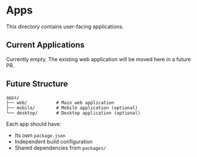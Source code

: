 # Apps

This directory contains user-facing applications.

## Current Applications

Currently empty. The existing web application will be moved here in a future PR.

## Future Structure

```
apps/
├── web/           # Main web application
├── mobile/        # Mobile application (optional)
└── desktop/       # Desktop application (optional)
```

Each app should have:
- Its own `package.json`
- Independent build configuration
- Shared dependencies from `packages/`
